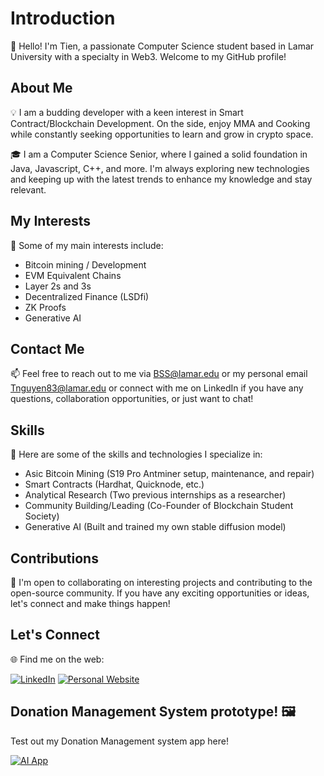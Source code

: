 # Introduction

👋 Hello! I'm Tien, a passionate Computer Science student based in Lamar University with a specialty in Web3. Welcome to my GitHub profile!

## About Me

💡 I am a budding developer with a keen interest in Smart Contract/Blockchain Development. On the side, enjoy MMA and Cooking while constantly seeking opportunities to learn and grow in crypto space.

🎓 I am a Computer Science Senior, where I gained a solid foundation in Java, Javascript, C++, and more. I'm always exploring new technologies and keeping up with the latest trends to enhance my knowledge and stay relevant.

## My Interests

🌟 Some of my main interests include:

- Bitcoin mining / Development
- EVM Equivalent Chains
- Layer 2s and 3s
- Decentralized Finance (LSDfi)
- ZK Proofs
- Generative AI

## Contact Me

📫 Feel free to reach out to me via BSS@lamar.edu or my personal email Tnguyen83@lamar.edu or connect with me on LinkedIn if you have any questions, collaboration opportunities, or just want to chat!

## Skills

💪 Here are some of the skills and technologies I specialize in:

- Asic Bitcoin Mining (S19 Pro Antminer setup, maintenance, and repair)
- Smart Contracts (Hardhat, Quicknode, etc.)
- Analytical Research (Two previous internships as a researcher)
- Community Building/Leading (Co-Founder of Blockchain Student Society)
- Generative AI (Built and trained my own stable diffusion model)

## Contributions

🤝 I'm open to collaborating on interesting projects and contributing to the open-source community. If you have any exciting opportunities or ideas, let's connect and make things happen!

## Let's Connect

🌐 Find me on the web:

[![LinkedIn](https://img.shields.io/badge/LinkedIn-0077B5?style=for-the-badge&logo=LinkedIn&logoColor=white)](https://www.linkedin.com/in/tien-nguyen-blockchain/)
[![Personal Website](https://img.shields.io/badge/Personal_Website-<COLOR>?style=for-the-badge&logo=Google-Chrome&logoColor=white)](https://tienbss.netlify.app/)

## Donation Management System prototype! 🖼️

Test out my Donation Management system app here!

[![AI App](https://img.shields.io/badge/TryitOut!-<COLOR>?style=for-the-badge&logo=TensorFlow&logoColor=white)](https://charityblock.vercel.app/)








